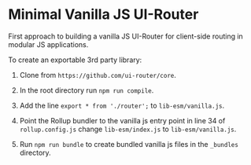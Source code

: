 # Minimal Vanilla JS UI-Router

First approach to building a vanilla JS UI-Router for client-side routing in modular JS applications.

To create an exportable 3rd party library:

1. Clone from `https://github.com/ui-router/core`.

2. In the root directory run `npm run compile`.

3. Add the line `export * from './router';` to `lib-esm/vanilla.js`.

4. Point the Rollup bundler to the vanilla js entry point in line 34 of `rollup.config.js` change `lib-esm/index.js` to `lib-esm/vanilla.js`.

5. Run `npm run bundle` to create bundled vanilla js files in the `_bundles` directory.
